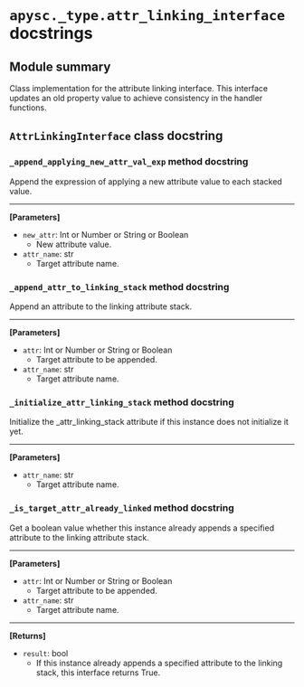# `apysc._type.attr_linking_interface` docstrings

## Module summary

Class implementation for the attribute linking interface. This interface updates an old property value to achieve consistency in the handler functions.

## `AttrLinkingInterface` class docstring

### `_append_applying_new_attr_val_exp` method docstring

Append the expression of applying a new attribute value to each stacked value.<hr>

**[Parameters]**

- `new_attr`: Int or Number or String or Boolean
  - New attribute value.
- `attr_name`: str
  - Target attribute name.

### `_append_attr_to_linking_stack` method docstring

Append an attribute to the linking attribute stack.<hr>

**[Parameters]**

- `attr`: Int or Number or String or Boolean
  - Target attribute to be appended.
- `attr_name`: str
  - Target attribute name.

### `_initialize_attr_linking_stack` method docstring

Initialize the _attr_linking_stack attribute if this instance does not initialize it yet.<hr>

**[Parameters]**

- `attr_name`: str
  - Target attribute name.

### `_is_target_attr_already_linked` method docstring

Get a boolean value whether this instance already appends a specified attribute to the linking attribute stack.<hr>

**[Parameters]**

- `attr`: Int or Number or String or Boolean
  - Target attribute to be appended.
- `attr_name`: str
  - Target attribute name.

<hr>

**[Returns]**

- `result`: bool
  - If this instance already appends a specified attribute to the linking stack, this interface returns True.